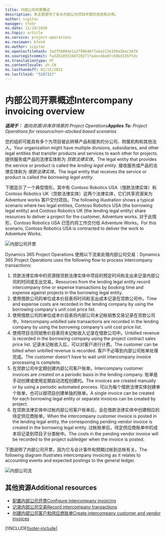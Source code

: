 ```yaml
---
title: 内部公司开票概述
description: 本主题提供了有关内部公司项目开票的信息和示例。
author: sigitac
manager: tfehr
ms.date: 11/19/2020
ms.topic: article
ms.service: project-operations
ms.reviewer: kfend
ms.author: sigitac
ms.openlocfilehash: 3ad75089de1a2f99646f7aba213e199a2bec347d
ms.sourcegitcommit: fa32b1893286f20271fa4ec4be8fc68bd135f53c
ms.translationtype: HT
ms.contentlocale: zh-CN
ms.lasthandoff: 02/15/2021
ms.locfileid: "5287317"
---
```

# <a name="intercompany-invoicing-overview"></a><span data-ttu-id="be546-103">内部公司开票概述</span><span class="sxs-lookup"><span data-stu-id="be546-103">Intercompany invoicing overview</span></span>

<span data-ttu-id="be546-104">_**适用于：** 面向资源/非库存场景的 Project Operations_</span><span class="sxs-lookup"><span data-stu-id="be546-104">_**Applies To:** Project Operations for resource/non-stocked based scenarios_</span></span>

<span data-ttu-id="be546-105">您的组织可能具有多个为项目彼此转移产品和服务的分公司、附属机构和其他法人。</span><span class="sxs-lookup"><span data-stu-id="be546-105">Your organization might have multiple divisions, subsidiaries, and other legal entities that transfer products and services to each other for projects.</span></span> <span data-ttu-id="be546-106">提供服务或产品的法律实体称为 *贷款法律实体*。</span><span class="sxs-lookup"><span data-stu-id="be546-106">The legal entity that provides the service or product is called the *lending legal entity*.</span></span> <span data-ttu-id="be546-107">接收服务或产品的法律实体称为 *借款法律实体*。</span><span class="sxs-lookup"><span data-stu-id="be546-107">The legal entity that receives the service or product is called the *borrowing legal entity*.</span></span>

<span data-ttu-id="be546-108">下图显示了一个典型情形，其中有 Contoso Robotics USA（借款法律实体）和Contoso Robotics UK（贷款法律实体）这两个法律实体，它们共享资源来为 Adventure works 客户交付项目。</span><span class="sxs-lookup"><span data-stu-id="be546-108">The following illustration shows a typical scenario where two legal entities, Contoso Robotics USA (the borrowing legal entity) and Contoso Robotics UK (the lending legal entity) share resources to deliver a project for the customer, Adventure works.</span></span> <span data-ttu-id="be546-109">对于此情形，Contoso Robotics USA 已签约将工作交付给 Adventure Works。</span><span class="sxs-lookup"><span data-stu-id="be546-109">For this scenario, Contoso Robotics USA is contracted to deliver the work to Adventure Works.</span></span>

![内部公司开票](./media/IntercompanyScenario.png) 

<span data-ttu-id="be546-111">Dynamics 365 Project Operations 使用以下流来处理内部公司交易：</span><span class="sxs-lookup"><span data-stu-id="be546-111">Dynamics 365 Project Operations uses the following flow to process intercompany transactions:</span></span>

1. <span data-ttu-id="be546-112">贷款法律实体中的资源按贷款法律实体中项目的预定时间和支出来记录内部公司的时间或支出交易。</span><span class="sxs-lookup"><span data-stu-id="be546-112">Resources from the lending legal entity record intercompany time or expense transactions by booking time and expense against projects in the borrowing legal entity.</span></span>
2. <span data-ttu-id="be546-113">使用借款公司的单位成本价目表将时间和支出成本记录在贷款公司中。</span><span class="sxs-lookup"><span data-stu-id="be546-113">Time and expense costs are recorded in the lending company by using the borrowing company's unit cost price list.</span></span>
3. <span data-ttu-id="be546-114">使用借款公司的单位成本价目表将内部公司未记帐销售交易记录在贷款公司中。</span><span class="sxs-lookup"><span data-stu-id="be546-114">Intercompany unbilled sale transactions are recorded in the lending company by using the borrowing company's unit cost price list.</span></span>
4. <span data-ttu-id="be546-115">使用项目合同销售价目表将未记帐收入记录在借款公司中。</span><span class="sxs-lookup"><span data-stu-id="be546-115">Unbilled revenue is recorded in the borrowing company using the project contract sales price list.</span></span> <span data-ttu-id="be546-116">记录未记帐收入后，可以对客户进行计费。</span><span class="sxs-lookup"><span data-stu-id="be546-116">The customer can be billed when unbilled revenue is recorded.</span></span> <span data-ttu-id="be546-117">客户不必等到内部公司账单处理完成。</span><span class="sxs-lookup"><span data-stu-id="be546-117">The customer doesn't have to wait until intercompany invoice processing is complete.</span></span>
5. <span data-ttu-id="be546-118">在贷款公司中定期创建内部公司客户账单。</span><span class="sxs-lookup"><span data-stu-id="be546-118">Intercompany customer invoices are created on a periodic basis in the lending company.</span></span> <span data-ttu-id="be546-119">账单是手动创建或使用定期自动流程创建的。</span><span class="sxs-lookup"><span data-stu-id="be546-119">The invoices are created manually or by using a periodic automated process.</span></span> <span data-ttu-id="be546-120">可以为每个借款法律实体创建单个账单，也可以按项目创建单独的账单。</span><span class="sxs-lookup"><span data-stu-id="be546-120">A single invoice can be created for each borrowing legal entity or separate invoices can be created by project.</span></span>
6. <span data-ttu-id="be546-121">在贷款法律实体中过帐内部公司客户账单后，会在借款法律实体中创建相应的待定供应商账单。</span><span class="sxs-lookup"><span data-stu-id="be546-121">When the intercompany customer invoice is posted in the lending legal entity, the corresponding pending vendor invoice is created in the borrowing legal entity.</span></span> <span data-ttu-id="be546-122">过帐账单后，待定供应商账单中的成本将记录到项目子分类帐中。</span><span class="sxs-lookup"><span data-stu-id="be546-122">The costs in the pending vendor invoice will be recorded to the project subledger when the invoice is posted.</span></span>

<span data-ttu-id="be546-123">下图说明了内部公司开票，因为它与会计事件和预期过帐到总帐有关。</span><span class="sxs-lookup"><span data-stu-id="be546-123">The following diagram illustrates intercompany invoicing as it relates to accounting events and expected postings to the general ledger.</span></span>

![内部公司流](./media/IntercompanyFlow.png)

## <a name="additional-resources"></a><span data-ttu-id="be546-125">其他资源</span><span class="sxs-lookup"><span data-stu-id="be546-125">Additional resources</span></span>

- [<span data-ttu-id="be546-126">配置内部公司开票</span><span class="sxs-lookup"><span data-stu-id="be546-126">Configure intercompany invoicing</span></span>](configure-intercompany-invoicing.md)
- [<span data-ttu-id="be546-127">记录内部公司交易</span><span class="sxs-lookup"><span data-stu-id="be546-127">Record intercompany transactions</span></span>](create-intercompany-transactions.md)
- [<span data-ttu-id="be546-128">创建内部公司客户和供应商账单</span><span class="sxs-lookup"><span data-stu-id="be546-128">Create intercompany customer and vendor invoices</span></span>](create-intercompany-customer-vendor-invoices.md)


[!INCLUDE[footer-include](../includes/footer-banner.md)]